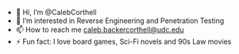 - 👋 Hi, I’m @CalebCorthell
- 👀 I’m interested in Reverse Engineering and Penetration Testing
- 📫 How to reach me caleb.backercorthell@udc.edu
- ⚡ Fun fact: I love board games, Sci-Fi novels and 90s Law movies

<!---
CalebCorthell/CalebCorthell is a ✨ special ✨ repository because its `README.md` (this file) appears on your GitHub profile.
You can click the Preview link to take a look at your changes.
--->
